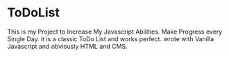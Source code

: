 # ToDoList
This is my Project to Increase My Javascript Abilities.
Make Progress every Single Day.
it is a classic ToDo List and works perfect.
wrote with Vanilla Javascript and obviously HTML and CMS.
